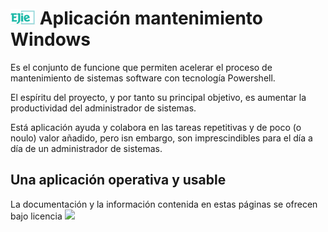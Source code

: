  <h1><img src="logo-ejie.png" width="40">  Aplicación mantenimiento Windows </h1>

<p>Es el conjunto de funcione que permiten acelerar el proceso de mantenimiento de sistemas software con tecnología Powershell.</p>

<p>El espíritu del proyecto, y por tanto su principal objetivo, es aumentar la productividad del administrador de sistemas.</p>

<p>Está aplicación ayuda y colabora en las tareas repetitivas y de poco (o noulo) valor añadido, pero isn embargo, son imprescindibles para el día a día de un administrador de sistemas.</p>

<h2>Una aplicación operativa y usable</h2>

<p>La documentación y la información contenida en estas páginas se ofrecen bajo licencia <a href="http://creativecommons.org/licenses/by-nc-sa/3.0/" rel="nofollow"><img src="https://camo.githubusercontent.com/cc898278e77203243a0b63be665d38fa75dcf04a/687474703a2f2f692e6372656174697665636f6d6d6f6e732e6f72672f6c2f62792d6e632d73612f332e302f38387833312e706e67" style="max-width: 100%;"></a> <a href="http://creativecommons.org/licenses/by-nc-sa/3.0/" rel="nofollow"> </a></p>
